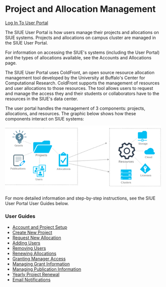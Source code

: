 # Project and Allocation Management <!-- {docsify-ignore-all} -->

[Log In To User Portal](https://coldfront.hpc.siue.edu)

The SIUE User Portal is how users manage their projects and allocations on SIUE systems. Projects and allocations on campus cluster are managed in the SIUE User Portal.

For information on accessing the SIUE's systems (including the User Portal) and the types of allocations available, see the Accounts and Allocations page.

The SIUE User Portal uses ColdFront, an open source resource allocation management tool developed by the University at Buffalo's Center for Computational Research. ColdFront supports the management of resources and user allocations to those resources. The tool allows users to request and manage the access they and their students or collaborators have to the resources in the SIUE's data center.

The user portal handles the management of 3 components: projects, allocations, and resources. The graphic below shows how these components interact on SIUE systems:

![ColdFront overview](_media/project_and_allocation_management/coldfront_overview.png)

For more detailed information and step-by-step instructions, see the SIUE User Portal User Guides below.

### User Guides
- [Account and Project Setup](user_guides/account-and-project-setup.md)
- [Create New Project](user_guides/create-new-project.md)
- [Request New Allocation](user_guides/request-new-allocation.md)
- [Adding Users](user_guides/adding-users.md)
- [Removing Users](user_guides/removing-users.md)
- [Renewing Allocations](user_guides/renewing-allocations.md)
- [Granting Manager Access](user_guides/granting-manager-access.md)
- [Managing Grant Information](user_guides/managing-grant-information.md)
- [Managing Publication Information](user_guides/managing-publication-information.md)
- [Yearly Project Renewal](user_guides/yearly-project-renewal.md)
- [Email Notifications](user_guides/email-notifications.md)
<!-- - [Add Billing Information](user_guides/adding-billing-information.md) -->
